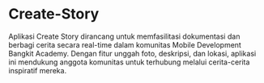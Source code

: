 # Create-Story
Aplikasi Create Story dirancang untuk memfasilitasi dokumentasi dan berbagi cerita secara real-time dalam komunitas Mobile Development Bangkit Academy. Dengan fitur unggah foto, deskripsi, dan lokasi, aplikasi ini mendukung anggota komunitas untuk terhubung melalui cerita-cerita inspiratif mereka.
